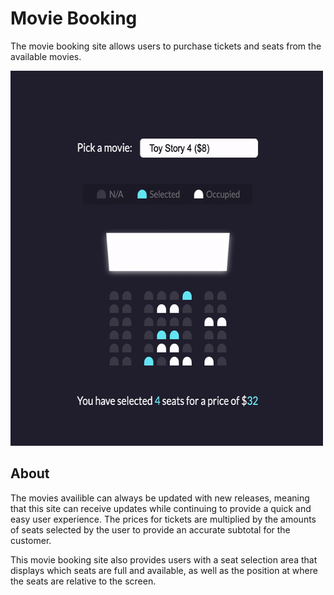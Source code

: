 # Movie Booking

The movie booking site allows users to purchase tickets and seats from the available movies.

<img src="./ezgif.com-gif-maker.gif" alt="ezgif.com-gif-maker" width="500" height="600">

## About

The movies availible can always be updated with new releases, meaning that this site can receive updates while continuing to provide a quick and easy user experience. The prices for tickets are multiplied by the amounts of seats selected by the user to provide an accurate subtotal for the customer. 

This movie booking site also provides users with a seat selection area that displays which seats are full and available, as well as the position at where the seats are relative to the screen.    



